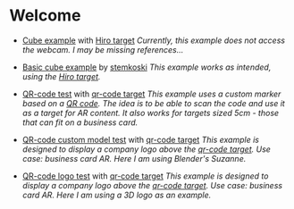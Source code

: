 # Welcome

- [Cube example](../ar-test.html "Test 001") with [Hiro target](/ImageSources/HIRO.jpg)
  *Currently, this example does not access the webcam. I may be missing references...*

- [Basic cube example](../hello-cube.html "Basic cube example by stemkoski") by [stemkoski](https://stemkoski.github.io)
  *This example works as intended, using the [Hiro target](/ImageSources/HIRO.jpg).*

- [QR-code test](../QR-cube.html) with [qr-code target](/ImageSources/qrTarget.png)
  *This example uses a custom marker based on a [QR code](/ImageSources/qrTarget.png). The idea is to be able to scan the code and use it as a target for AR content. It also works for targets sized 5cm - those that can fit on a business card.*

- [QR-code custom model test](../qr-custom-obj.html) with [qr-code target](/ImageSources/qrTarget.png)
  *This example is designed to display a company logo above the [qr-code target](/ImageSources/qrTarget.png). Use case: business card AR. Here I am using Blender's Suzanne.*

- [QR-code logo test](../qr-logo.html) with [qr-code target](/ImageSources/qr-logo.png)
  *This example is designed to display a company logo above the [qr-code target](/ImageSources/qrTarget.png). Use case: business card AR. Here I am using a 3D logo as an example.*


